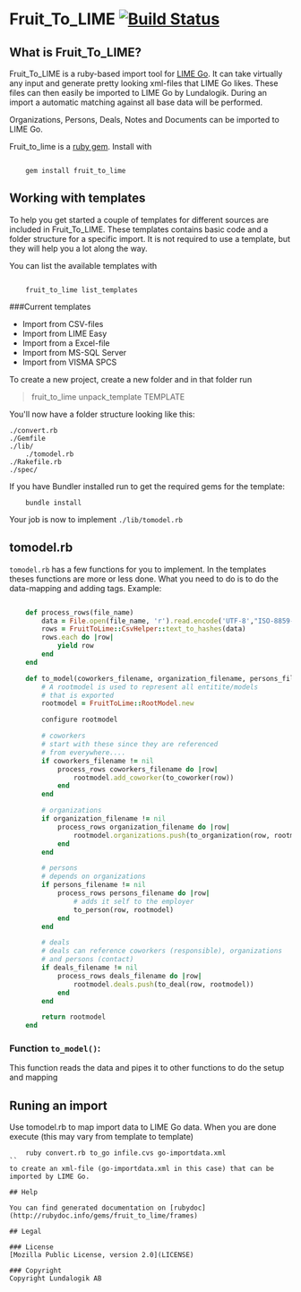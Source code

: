 # Fruit_To_LIME [![Build Status](https://travis-ci.org/Lundalogik/fruit_to_lime.png?branch=master)](https://travis-ci.org/Lundalogik/fruit_to_lime) 

## What is Fruit_To_LIME?
Fruit_To_LIME is a ruby-based import tool for [LIME Go](http://www.lime-go.com/). It can take virtually any input and generate pretty looking xml-files that LIME Go likes.
These files can then easily be imported to LIME Go by Lundalogik. During an import a automatic matching against all base data will be performed. 

Organizations, Persons, Deals, Notes and Documents can be imported to LIME Go.

Fruit_to_lime is a [ruby gem](https://rubygems.org/gems/fruit_to_lime). Install with 

```shell

	gem install fruit_to_lime
```

## Working with templates

To help you get started a couple of templates for different sources are included in Fruit_To_LIME. These templates contains basic code and a folder structure for a specific import. 
It is not required to use a template, but they will help you a lot along the way.

You can list the available templates with 

```shell

	fruit_to_lime list_templates
```
###Current templates

- Import from CSV-files
- Import from LIME Easy
- Import from a Excel-file
- Import from MS-SQL Server
- Import from VISMA SPCS

To create a new project, create a new folder and in that folder run

> fruit_to_lime unpack_template TEMPLATE

You'll now have a folder structure looking like this:
	
	./convert.rb
	./Gemfile
	./lib/
		./tomodel.rb
	./Rakefile.rb
	./spec/

If you have Bundler installed run to get the required gems for the template:

```shell
	bundle install
```

Your job is now to implement `./lib/tomodel.rb`

## tomodel.rb

`tomodel.rb` has a few functions for you to implement. In the templates theses functions are more or less done. What you need to do is to do the data-mapping and adding tags.
Example:
```ruby

    def process_rows(file_name)
        data = File.open(file_name, 'r').read.encode('UTF-8',"ISO-8859-1")
        rows = FruitToLime::CsvHelper::text_to_hashes(data)
        rows.each do |row|
            yield row
        end
    end

    def to_model(coworkers_filename, organization_filename, persons_filename, deals_filename)
        # A rootmodel is used to represent all entitite/models
        # that is exported
        rootmodel = FruitToLime::RootModel.new

        configure rootmodel

        # coworkers
        # start with these since they are referenced
        # from everywhere....
        if coworkers_filename != nil
            process_rows coworkers_filename do |row|
                rootmodel.add_coworker(to_coworker(row))
            end
        end

        # organizations
        if organization_filename != nil
            process_rows organization_filename do |row|
                rootmodel.organizations.push(to_organization(row, rootmodel))
            end
        end

        # persons
        # depends on organizations
        if persons_filename != nil
            process_rows persons_filename do |row|
                # adds it self to the employer
                to_person(row, rootmodel)
            end
        end

        # deals
        # deals can reference coworkers (responsible), organizations
        # and persons (contact)
        if deals_filename != nil
            process_rows deals_filename do |row|
                rootmodel.deals.push(to_deal(row, rootmodel))
            end
        end

        return rootmodel
    end
```

### Function `to_model()`:
This function reads the data and pipes it to other functions to do the setup and mapping

## Runing an import

Use tomodel.rb to map import data to LIME Go data. When you are done execute (this may vary from template to template)

```shell
	ruby convert.rb to_go infile.cvs go-importdata.xml
``
to create an xml-file (go-importdata.xml in this case) that can be imported by LIME Go.

## Help

You can find generated documentation on [rubydoc](http://rubydoc.info/gems/fruit_to_lime/frames)

## Legal

### License
[Mozilla Public License, version 2.0](LICENSE)

### Copyright
Copyright Lundalogik AB
